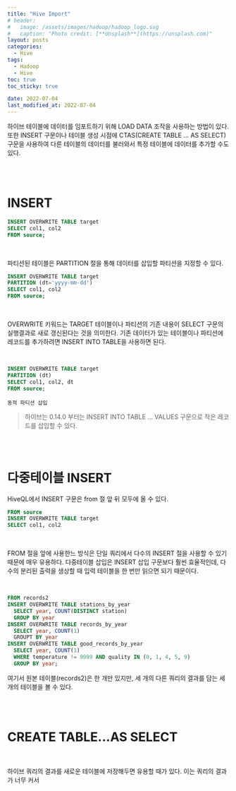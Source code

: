 ```yaml
---
title: "Hive Import"
# header:
#   image: /assets/images/hadoop/hadoop_logo.svg
#   caption: "Photo credit: [**Unsplash**](https://unsplash.com)"
layout: posts
categories:
  - Hive
tags:
  - Hadoop
  - Hive
toc: true
toc_sticky: true

date: 2022-07-04
last_modified_at: 2022-07-04
---
```


하이브 테이블에 데이터를 임포트하기 위해 LOAD DATA 조작을 사용하는 방법이 있다. 또한 INSERT 구문이나 테이블 생성 시점에 CTAS(CREATE TABLE ... AS SELECT) 구문을 사용하여 다른 테이블의 데이터를 불러와서 특정 테이블에 데이터를 추가할 수도 있다.

<br><br>

# INSERT

```sql
INSERT OVERWRITE TABLE target
SELECT col1, col2
FROM source;
```

<br>

파티션된 테이블은 PARTITION 절을 통해 데이터를 삽입할 파티션을 지정할 수 있다.

```SQL
INSERT OVERWRITE TABLE target
PARTITION (dt='yyyy-mm-dd')
SELECT col1, col2
FROM source;
```

<br>

OVERWRITE 키워드는 TARGET 테이블이나 파티션의 기존 내용이 SELECT 구문의 실행결과로 새로 갱신된다는 것을 의미한다. 기존 데이터가 있는 테이블이나 파티션에 레코드를 추가하려면 INSERT INTO TABLE을 사용하면 된다.

<br>

```SQL
INSERT OVERWRITE TABLE target
PARTITION (dt)
SELECT col1, col2, dt
FROM source;
```

`동적 파티션 삽입`

> 하이브는 0.14.0 부터는 INSERT INTO TABLE ... VALUES 구문으로 작은 레코드를 삽입할 수 있다.

<br><br>

# 다중테이블 INSERT

HiveQL에서 INSERT 구문은 from 절 앞 뒤 모두에 올 수 있다.

```SQL
FROM source
INSERT OVERWRITE TABLE target
SELECT col1, col2 
```

<br>

FROM 절을 앞에 사용한느 방식은 단일 쿼리에서 다수의 INSERT 절을 사용할 수 있기 때문에 매우 유용하다. 다중테이블 삽입은 INSERT 삽입 구문보다 훨씬 효율적인데, 다수의 분리된 출력을 생상할 때 입력 테이블을 한 번만 읽으면 되기 때문이다.

<br>

```sql
FROM records2
INSERT OVERWRITE TABLE stations_by_year
  SELECT year, COUNT(DISTINCT station)
  GROUP BY year
INSERT OVERWRITE TABLE records_by_year
  SELECT year, COUNT(1)
  GROUPT BY year
INSERT OVERWRITE TABLE good_records_by_year
  SELECT year, COUNT(1)
  WHERE temperature != 9999 AND quality IN (0, 1, 4, 5, 9)
  GROUP BY year;
```

여기서 원본 테이블(records2)은 한 개만 있지만, 세 개의 다른 쿼리의 결과를 담는 세 개의 테이블을 볼 수 있다.

<br><br>

# CREATE TABLE...AS SELECT

<br>

하이브 쿼리의 결과를 새로운 테이블에 저장해두면 유용할 때가 있다. 이는 쿼리의 결과가 너무 커서